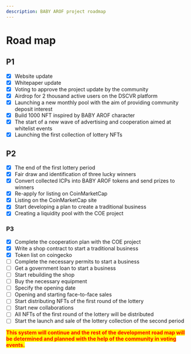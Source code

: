 ```yaml
---
description: BABY AROF project roadmap
---
```


# Road map

## P1

* [x] Website update
* [x] Whitepaper update
* [x] Voting to approve the project update by the community
* [x] Airdrop for 2 thousand active users on the DSCVR platform
* [x] Launching a new monthly pool with the aim of providing community deposit interest
* [x] Build 1000 NFT inspired by BABY AROF character
* [x] The start of a new wave of advertising and cooperation aimed at whitelist events
* [x] Launching the first collection of lottery NFTs

## P2

* [x] The end of the first lottery period
* [x] Fair draw and identification of three lucky winners
* [x] Convert collected ICPs into BABY AROF tokens and send prizes to winners
* [x] Re-apply for listing on CoinMarketCap
* [x] Listing on the CoinMarketCap site
* [x] Start developing a plan to create a traditional business
* [x] Creating a liquidity pool with the COE project

### P3

* [x] Complete the cooperation plan with the COE project
* [x] Write a shop contract to start a traditional business
* [x] Token list on coingecko
* [ ] Complete the necessary permits to start a business
* [ ] Get a government loan to start a business
* [ ] Start rebuilding the shop
* [ ] Buy the necessary equipment
* [ ] Specify the opening date
* [ ] Opening and starting face-to-face sales
* [ ] Start distributing NFTs of the first round of the lottery
* [ ] Start new collaborations
* [ ] All NFTs of the first round of the lottery will be distributed
* [ ] Start the launch and sale of the lottery collection of the second period

<mark style="color:red;">**This system will continue and the rest of the development road map will be determined and planned with the help of the community in voting events.**</mark>

